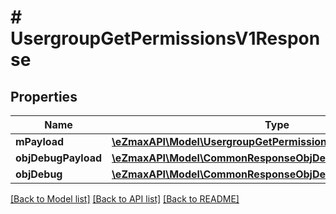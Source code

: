 # # UsergroupGetPermissionsV1Response

## Properties

Name | Type | Description | Notes
------------ | ------------- | ------------- | -------------
**mPayload** | [**\eZmaxAPI\Model\UsergroupGetPermissionsV1ResponseMPayload**](UsergroupGetPermissionsV1ResponseMPayload.md) |  |
**objDebugPayload** | [**\eZmaxAPI\Model\CommonResponseObjDebugPayload**](CommonResponseObjDebugPayload.md) |  | [optional]
**objDebug** | [**\eZmaxAPI\Model\CommonResponseObjDebug**](CommonResponseObjDebug.md) |  | [optional]

[[Back to Model list]](../../README.md#models) [[Back to API list]](../../README.md#endpoints) [[Back to README]](../../README.md)
